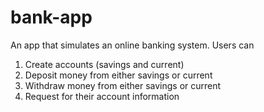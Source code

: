 # bank-app
An app that simulates an online banking system.
Users can
1. Create accounts (savings and current)
2. Deposit money from either savings or current
3. Withdraw money from either savings or current
4. Request for their account information 
